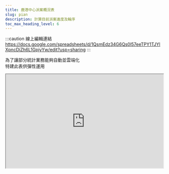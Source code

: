 ```yaml
---
title: 鹿港中心派案概況表
slug: pian
description: 計算目前派案進度及輪序
toc_max_heading_level: 6
---  
```


:::caution 線上編輯連結
https://docs.google.com/spreadsheets/d/1QsmEdz34G6Qs0l57eeTPY1TJYlXpncDiZh6L1GpjyYw/edit?usp=sharing
:::

為了讓部分統計業務能夠自動並雲端化  
特建此表供彈性運用  

<iframe
  src="https://docs.google.com/spreadsheets/d/e/2PACX-1vSGPgiy0iLwcE8nAM9uSJXA3Qxwm4adAWamnRimYrFIvx2HSXjc17OxG9FhK8nVeRNV1-htbVgGsaqO/pubhtml?gid=460560331&single=true&widget=true&headers=false"
  width="100%"
  height="300px"
/>

<iframe
  src="https://docs.google.com/spreadsheets/d/e/2PACX-1vSGPgiy0iLwcE8nAM9uSJXA3Qxwm4adAWamnRimYrFIvx2HSXjc17OxG9FhK8nVeRNV1-htbVgGsaqO/pubhtml?gid=1112124611&single=true&widget=true&headers=false"
  width="100%"
  height="300px"
/>

